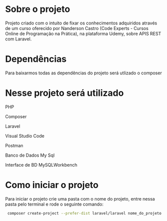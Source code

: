 # Sobre o projeto

Projeto criado com o intuito de fixar os conhecimentos adquiridos através de um curso oferecido por Nanderson Castro (Code Experts - Cursos Online de Programação na Prática), na plataforma Udemy, sobre APIS REST com Laravel.

# Dependências

Para baixarmos todas as dependências do projeto será utlizado o composer

# Nesse projeto será utilizado

PHP

Composer

Laravel

Visual Studio Code

Postman

Banco de Dados My Sql

Interface de BD MySQLWorkbench

# Como iniciar o projeto

Para iniciar o projeto crie uma pasta com o nome do projeto, entre nessa pasta pelo terminal e rode o seguinte comando:

``` bash
 composer create-project --prefer-dist laravel/laravel nome_do_projeto "5.7.*"
```
